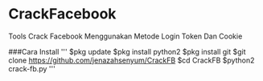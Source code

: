 # CrackFacebook
Tools Crack Facebook Menggunakan Metode Login Token Dan Cookie

###Cara Install
'''
$pkg update
$pkg install python2
$pkg install git
$git clone https://github.com/jenazahsenyum/CrackFB
$cd CrackFB
$python2 crack-fb.py
'''
